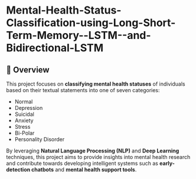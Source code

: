 # Mental-Health-Status-Classification-using-Long-Short-Term-Memory--LSTM--and-Bidirectional-LSTM

## 📌 Overview
This project focuses on **classifying mental health statuses** of individuals based on their textual statements into one of seven categories:  

- Normal  
- Depression  
- Suicidal  
- Anxiety  
- Stress  
- Bi-Polar  
- Personality Disorder  

By leveraging **Natural Language Processing (NLP)** and **Deep Learning** techniques, this project aims to provide insights into mental health research and contribute towards developing intelligent systems such as **early-detection chatbots** and **mental health support tools**.  
